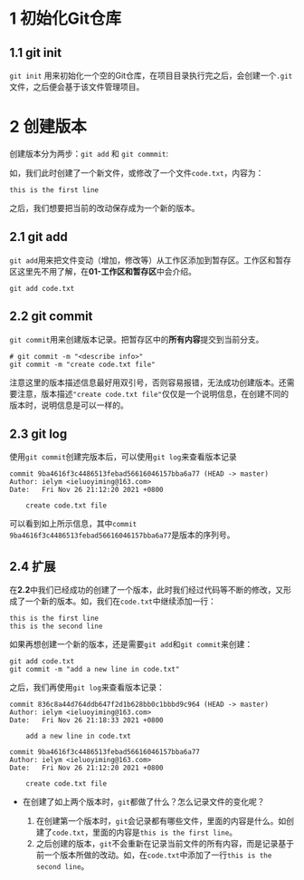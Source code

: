 # 1 初始化Git仓库

## 1.1 git init

`git init` 用来初始化一个空的Git仓库，在项目目录执行完之后，会创建一个`.git`文件，之后便会基于该文件管理项目。

# 2 创建版本

创建版本分为两步：`git add` 和 `git commmit`:

如，我们此时创建了一个新文件，或修改了一个文件`code.txt`，内容为：

```
this is the first line
```

之后，我们想要把当前的改动保存成为一个新的版本。

## 2.1 git add

`git add`用来把文件变动（增加，修改等）从工作区添加到暂存区。工作区和暂存区这里先不用了解，在**01-工作区和暂存区**中会介绍。

```
git add code.txt
```

## 2.2 git commit

`git commit`用来创建版本记录。把暂存区中的**所有内容**提交到当前分支。

```
# git commit -m "<describe info>"
git commit -m "create code.txt file"
```

注意这里的版本描述信息最好用双引号，否则容易报错，无法成功创建版本。还需要注意，版本描述`"create code.txt file"`仅仅是一个说明信息，在创建不同的版本时，说明信息是可以一样的。

## 2.3 git log

使用`git commit`创建完版本后，可以使用`git log`来查看版本记录

```
commit 9ba4616f3c4486513febad56616046157bba6a77 (HEAD -> master)
Author: ielym <ieluoyiming@163.com>
Date:   Fri Nov 26 21:12:20 2021 +0800

    create code.txt file
```

可以看到如上所示信息，其中`commit 9ba4616f3c4486513febad56616046157bba6a77`是版本的序列号。

## 2.4 扩展

在**2.2**中我们已经成功的创建了一个版本，此时我们经过代码等不断的修改，又形成了一个新的版本。如，我们在`code.txt`中继续添加一行：

```
this is the first line
this is the second line
```

如果再想创建一个新的版本，还是需要`git add`和`git commit`来创建：

```
git add code.txt
git commit -m "add a new line in code.txt"
```

之后，我们再使用`git log`来查看版本记录：

```
commit 836c8a44d764ddb647f2d1b628bb0c1bbbd9c964 (HEAD -> master)
Author: ielym <ieluoyiming@163.com>
Date:   Fri Nov 26 21:18:33 2021 +0800

    add a new line in code.txt

commit 9ba4616f3c4486513febad56616046157bba6a77
Author: ielym <ieluoyiming@163.com>
Date:   Fri Nov 26 21:12:20 2021 +0800

    create code.txt file
```

+ 在创建了如上两个版本时，`git`都做了什么？怎么记录文件的变化呢？

  1. 在创建第一个版本时，`git`会记录都有哪些文件，里面的内容是什么。如创建了`code.txt`，里面的内容是`this is the first line`。
  2. 之后创建的版本，`git`不会重新在记录当前文件的所有内容，而是记录基于前一个版本所做的改动。如，在`code.txt`中添加了一行`this is the second line`。

  

